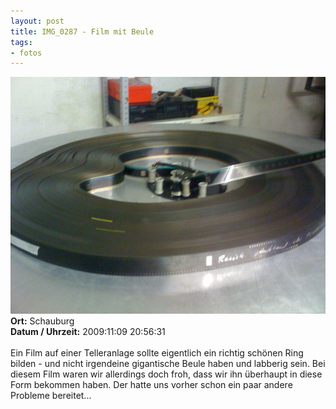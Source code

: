 ```yaml
--- 
layout: post
title: IMG_0287 - Film mit Beule
tags: 
- fotos
---
```

<img src="/uploads/images/2010_05/IMG_0287.jpg" alt="IMG_0287 - Film mit Beule" class="aligncenter" /><br />
<strong>Ort:</strong> Schauburg<br />
<strong>Datum / Uhrzeit:</strong> 2009:11:09 20:56:31<br />
<br />
Ein Film auf einer Telleranlage sollte eigentlich ein richtig schönen Ring bilden - und nicht irgendeine gigantische Beule haben und labberig sein. Bei diesem Film waren wir allerdings doch froh, dass wir ihn überhaupt in diese Form bekommen haben. Der hatte uns vorher schon ein paar andere Probleme bereitet...
